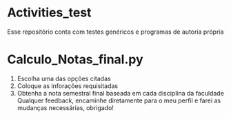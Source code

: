 # Activities_test
Esse repositório conta com testes genéricos e programas de autoria própria

# Calculo_Notas_final.py #
1. Escolha uma das opções citadas
2. Coloque as inforações requisitadas
3. Obtenha a nota semestral final baseada em cada disciplina da faculdade
Qualquer feedback, encaminhe diretamente para o meu perfil e farei as mudanças necessárias, obrigado!
